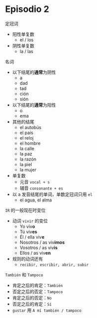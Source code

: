 # Episodio 2

定冠词
- 阳性单复数
  - el / los
- 阴性单复数
  - la / las

名词
- 以下结尾的**通常**为阴性
  - a
  - dad
  - tad
  - ción
  - sión
- 以下结尾的**通常**为阳性
  - o
  - ema
- 其他的结尾
  - el autobús
  - el país
  - el reloj
  - el hombre
  - la calle
  - la paz
  - la razón
  - la piel
  - la mujer
- 单复数
  - 元音 `vocal + s`
  - 辅音 `consonante + es`
- 以 a 发音结尾的单词，单数定冠词只用 `el`
  - el agua, el alma

`IR` 的一般现在时变位
- 动词 `vivir` 的变位
  - Yo viv**o**
  - Tú viv**es**
  - Él / ella viv**e**
  - Nosotros / as viv**imos**
  - Vosotros / as viv**ís**
  - Ellos / as viv**en**
- 规则的动词还有
  - `recibir, escribir, abrir, subir`

`También` 和 `Tampoco`
- 肯定之后的肯定：`También`
- 否定之后的否定：`Tampoco`
- 肯定之后的否定：`No`
- 否定之后的肯定：`Sí`
- `gustar` 用 `A mí también / tampoco`
